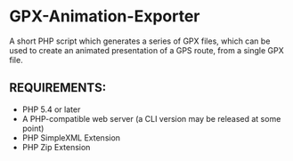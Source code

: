 # GPX-Animation-Exporter
A short PHP script which generates a series of GPX files, which can be used to create an animated presentation of a GPS route, from a single GPX file.

## REQUIREMENTS:
+ PHP 5.4 or later
+ A PHP-compatible web server (a CLI version may be released at some point)
+ PHP SimpleXML Extension
+ PHP Zip Extension
